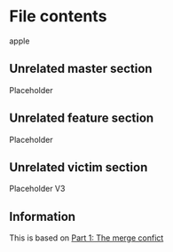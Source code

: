 # File contents
apple


## Unrelated master section
Placeholder

## Unrelated feature section
Placeholder

## Unrelated victim section
Placeholder
V3

## Information
This is based on [Part 1: The merge confict](https://devblogs.microsoft.com/oldnewthing/20180312-00/?p=98215)
